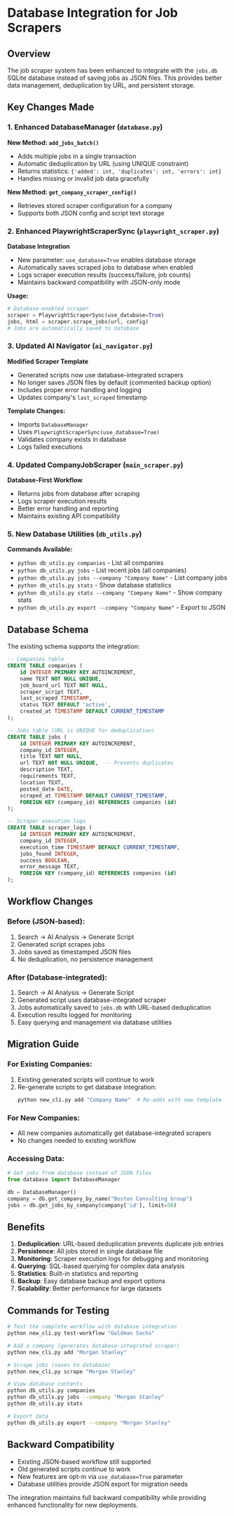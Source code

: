 # Database Integration for Job Scrapers

## Overview

The job scraper system has been enhanced to integrate with the `jobs.db` SQLite database instead of saving jobs as JSON files. This provides better data management, deduplication by URL, and persistent storage.

## Key Changes Made

### 1. Enhanced DatabaseManager (`database.py`)

**New Method: `add_jobs_batch()`**
- Adds multiple jobs in a single transaction
- Automatic deduplication by URL (using UNIQUE constraint)
- Returns statistics: `{'added': int, 'duplicates': int, 'errors': int}`
- Handles missing or invalid job data gracefully

**New Method: `get_company_scraper_config()`**
- Retrieves stored scraper configuration for a company
- Supports both JSON config and script text storage

### 2. Enhanced PlaywrightScraperSync (`playwright_scraper.py`)

**Database Integration**
- New parameter: `use_database=True` enables database storage
- Automatically saves scraped jobs to database when enabled
- Logs scraper execution results (success/failure, job counts)
- Maintains backward compatibility with JSON-only mode

**Usage:**
```python
# Database-enabled scraper
scraper = PlaywrightScraperSync(use_database=True)
jobs, html = scraper.scrape_jobs(url, config)
# Jobs are automatically saved to database
```

### 3. Updated AI Navigator (`ai_navigator.py`)

**Modified Scraper Template**
- Generated scripts now use database-integrated scrapers
- No longer saves JSON files by default (commented backup option)
- Includes proper error handling and logging
- Updates company's `last_scraped` timestamp

**Template Changes:**
- Imports `DatabaseManager`
- Uses `PlaywrightScraperSync(use_database=True)`
- Validates company exists in database
- Logs failed executions

### 4. Updated CompanyJobScraper (`main_scraper.py`)

**Database-First Workflow**
- Returns jobs from database after scraping
- Logs scraper execution results
- Better error handling and reporting
- Maintains existing API compatibility

### 5. New Database Utilities (`db_utils.py`)

**Commands Available:**
- `python db_utils.py companies` - List all companies
- `python db_utils.py jobs` - List recent jobs (all companies)
- `python db_utils.py jobs --company "Company Name"` - List company jobs
- `python db_utils.py stats` - Show database statistics
- `python db_utils.py stats --company "Company Name"` - Show company stats
- `python db_utils.py export --company "Company Name"` - Export to JSON

## Database Schema

The existing schema supports the integration:

```sql
-- Companies table
CREATE TABLE companies (
    id INTEGER PRIMARY KEY AUTOINCREMENT,
    name TEXT NOT NULL UNIQUE,
    job_board_url TEXT NOT NULL,
    scraper_script TEXT,
    last_scraped TIMESTAMP,
    status TEXT DEFAULT 'active',
    created_at TIMESTAMP DEFAULT CURRENT_TIMESTAMP
);

-- Jobs table (URL is UNIQUE for deduplication)
CREATE TABLE jobs (
    id INTEGER PRIMARY KEY AUTOINCREMENT,
    company_id INTEGER,
    title TEXT NOT NULL,
    url TEXT NOT NULL UNIQUE,  -- Prevents duplicates
    description TEXT,
    requirements TEXT,
    location TEXT,
    posted_date DATE,
    scraped_at TIMESTAMP DEFAULT CURRENT_TIMESTAMP,
    FOREIGN KEY (company_id) REFERENCES companies (id)
);

-- Scraper execution logs
CREATE TABLE scraper_logs (
    id INTEGER PRIMARY KEY AUTOINCREMENT,
    company_id INTEGER,
    execution_time TIMESTAMP DEFAULT CURRENT_TIMESTAMP,
    jobs_found INTEGER,
    success BOOLEAN,
    error_message TEXT,
    FOREIGN KEY (company_id) REFERENCES companies (id)
);
```

## Workflow Changes

### Before (JSON-based):
1. Search → AI Analysis → Generate Script
2. Generated script scrapes jobs
3. Jobs saved as timestamped JSON files
4. No deduplication, no persistence management

### After (Database-integrated):
1. Search → AI Analysis → Generate Script
2. Generated script uses database-integrated scraper
3. Jobs automatically saved to `jobs.db` with URL-based deduplication
4. Execution results logged for monitoring
5. Easy querying and management via database utilities

## Migration Guide

### For Existing Companies:
1. Existing generated scripts will continue to work
2. Re-generate scripts to get database integration:
   ```bash
   python new_cli.py add "Company Name"  # Re-adds with new template
   ```

### For New Companies:
- All new companies automatically get database-integrated scrapers
- No changes needed to existing workflow

### Accessing Data:
```python
# Get jobs from database instead of JSON files
from database import DatabaseManager

db = DatabaseManager()
company = db.get_company_by_name("Boston Consulting Group")
jobs = db.get_jobs_by_company(company['id'], limit=50)
```

## Benefits

1. **Deduplication**: URL-based deduplication prevents duplicate job entries
2. **Persistence**: All jobs stored in single database file
3. **Monitoring**: Scraper execution logs for debugging and monitoring
4. **Querying**: SQL-based querying for complex data analysis
5. **Statistics**: Built-in statistics and reporting
6. **Backup**: Easy database backup and export options
7. **Scalability**: Better performance for large datasets

## Commands for Testing

```bash
# Test the complete workflow with database integration
python new_cli.py test-workflow "Goldman Sachs"

# Add a company (generates database-integrated scraper)
python new_cli.py add "Morgan Stanley"

# Scrape jobs (saves to database)
python new_cli.py scrape "Morgan Stanley"

# View database contents
python db_utils.py companies
python db_utils.py jobs --company "Morgan Stanley"
python db_utils.py stats

# Export data
python db_utils.py export --company "Morgan Stanley"
```

## Backward Compatibility

- Existing JSON-based workflow still supported
- Old generated scripts continue to work
- New features are opt-in via `use_database=True` parameter
- Database utilities provide JSON export for migration needs

The integration maintains full backward compatibility while providing enhanced functionality for new deployments.

